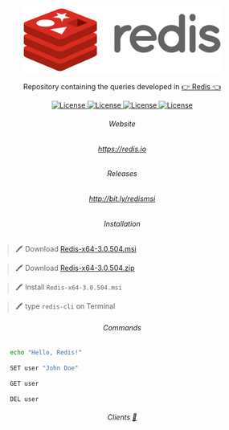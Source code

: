 <p align="center"><img src="Redis_Logo.svg" width="400"></p>

<p align="center">Repository containing the queries developed in <a href="https://redis.io">👉 Redis 👈</a></p>

<p align="center">
    <a href="https://opensource.org/licenses/MIT">
        <img alt="License" src="https://img.shields.io/badge/License-MIT-yellow.svg">
    </a>
    <a href="#">
        <img alt="License" src="https://img.shields.io/github/languages/count/Adath/Redis">
    </a>
    <a href="#">
        <img alt="License" src="https://img.shields.io/github/last-commit/Adath/Redis">
    </a>
    <a href="#">
        <img alt="License" src="https://img.shields.io/github/followers/Adath?style=social">
    </a>
</p>

<h6 align="center">Website</h6>

<h6 align="center">
    <a href="https://redis.io">https://redis.io</a>
</h6>

<h6 align="center">Releases</h6>

<h6 align="center">
    <a href="http://bit.ly/redismsi">http://bit.ly/redismsi</a>
</h6>

<h6 align="center">Installation</h6>

> 🖍 Download <a align="center" href="https://github.com/microsoftarchive/redis/releases/download/win-3.0.504/Redis-x64-3.0.504.msi">Redis-x64-3.0.504.msi</a>

> 🖍 Download <a align="center" href="https://github.com/microsoftarchive/redis/releases/download/win-3.0.504/Redis-x64-3.0.504.zip">Redis-x64-3.0.504.zip</a>

> 🖍 Install `Redis-x64-3.0.504.msi`

> 🖍 type `redis-cli` on Terminal

<h6 align="center">Commands</h6>

```bash
    echo "Hello, Redis!"
```

```bash
    SET user "John Doe"
```

```bash
    GET user
```

```bash
    DEL user
```

<h6 align="center">Clients <a href="http://redis.io/clients">📂</a></h6>